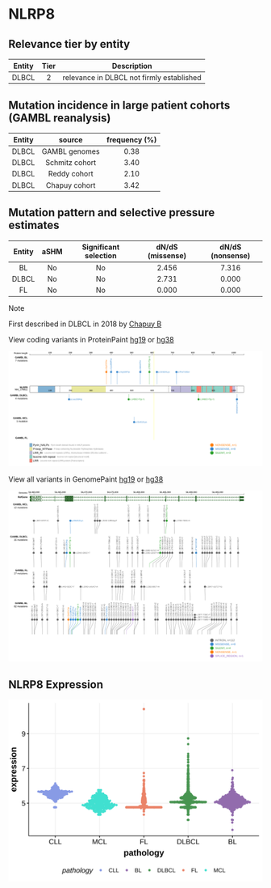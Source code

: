 # NLRP8

## Relevance tier by entity

|Entity|Tier|Description                              |
|:------:|:----:|-----------------------------------------|
|DLBCL |2   |relevance in DLBCL not firmly established|

## Mutation incidence in large patient cohorts (GAMBL reanalysis)

|Entity|source        |frequency (%)|
|:------:|:--------------:|:-------------:|
|DLBCL |GAMBL genomes |0.38         |
|DLBCL |Schmitz cohort|3.40         |
|DLBCL |Reddy cohort  |2.10         |
|DLBCL |Chapuy cohort |3.42         |

## Mutation pattern and selective pressure estimates

|Entity|aSHM|Significant selection|dN/dS (missense)|dN/dS (nonsense)|
|:------:|:----:|:---------------------:|:----------------:|:----------------:|
|BL    |No  |No                   |2.456           |7.316           |
|DLBCL |No  |No                   |2.731           |0.000           |
|FL    |No  |No                   |0.000           |0.000           |


> [!NOTE]
> First described in DLBCL in 2018 by [Chapuy B](https://pubmed.ncbi.nlm.nih.gov/29713087)


View coding variants in ProteinPaint [hg19](https://morinlab.github.io/LLMPP/GAMBL/NLRP8_protein.html)  or [hg38](https://morinlab.github.io/LLMPP/GAMBL/NLRP8_protein_hg38.html)

![image](images/proteinpaint/NLRP8_NM_176811.svg)

View all variants in GenomePaint [hg19](https://morinlab.github.io/LLMPP/GAMBL/NLRP8.html)  or [hg38](https://morinlab.github.io/LLMPP/GAMBL/NLRP8_hg38.html)

![image](images/proteinpaint/NLRP8.svg)
## NLRP8 Expression
![image](images/gene_expression/NLRP8_by_pathology.svg)
